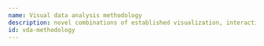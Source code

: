 ```yaml
---
name: Visual data analysis methodology
description: novel combinations of established visualization, interaction, and computational data modeling techniques to perform visual data analysis
id: vda-methodology
---
```


